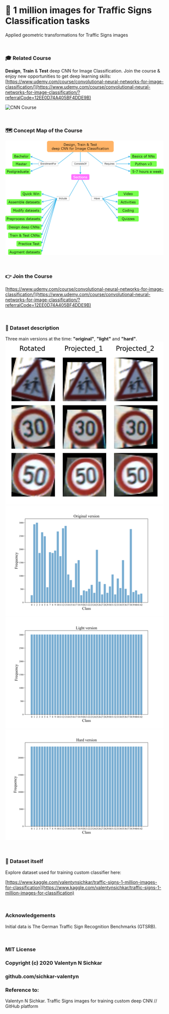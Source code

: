 # 🛑 1 million images for Traffic Signs Classification tasks
Applied geometric transformations for Traffic Signs images

<br/>

### :mortar_board: Related Course
**Design**, **Train** & **Test** deep CNN for Image Classification. Join the course & enjoy new opportunities to get deep learning skills:
[https://www.udemy.com/course/convolutional-neural-networks-for-image-classification/](https://www.udemy.com/course/convolutional-neural-networks-for-image-classification/?referralCode=12EE0D74A405BF4DDE9B)

![CNN Course](https://github.com/sichkar-valentyn/1-million-images-for-Traffic-Signs-Classification-tasks/blob/main/images/slideshow_classification.gif)

<br/>

### 🗺️ Concept Map of the Course
![Concept map](https://github.com/sichkar-valentyn/1-million-images-for-Traffic-Signs-Classification-tasks/blob/main/images/concept_map.png)

<br/>

### 👉 Join the Course
[https://www.udemy.com/course/convolutional-neural-networks-for-image-classification/](https://www.udemy.com/course/convolutional-neural-networks-for-image-classification/?referralCode=12EE0D74A405BF4DDE9B)

<br/>

### :triangular_flag_on_post: Dataset description
Three main versions at the time: **"original"**, **"light"** and **"hard"**.
![Geometric transformations](https://github.com/sichkar-valentyn/1-million-images-for-Traffic-Signs-Classification-tasks/blob/main/images/geometric_transformations.png)
![Original version](https://github.com/sichkar-valentyn/1-million-images-for-Traffic-Signs-Classification-tasks/blob/main/images/histogram_ts_original_version.png)
![Light version](https://github.com/sichkar-valentyn/1-million-images-for-Traffic-Signs-Classification-tasks/blob/main/images/histogram_ts_light_version.png)
![Hard version](https://github.com/sichkar-valentyn/1-million-images-for-Traffic-Signs-Classification-tasks/blob/main/images/histogram_ts_hard_version.png)

<br/>

### :link: Dataset itself
Explore dataset used for training custom classifier here:

[https://www.kaggle.com/valentynsichkar/traffic-signs-1-million-images-for-classification](https://www.kaggle.com/valentynsichkar/traffic-signs-1-million-images-for-classification)

<br/>

### Acknowledgements
Initial data is The German Traffic Sign Recognition Benchmarks (GTSRB).

<br/>

### MIT License
### Copyright (c) 2020 Valentyn N Sichkar
### github.com/sichkar-valentyn
### Reference to:
Valentyn N Sichkar. Traffic Signs images for training custom deep CNN // GitHub platform
